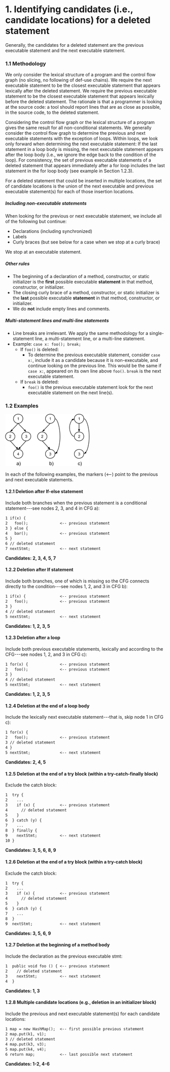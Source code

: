 # 1. Identifying candidates (i.e., candidate locations) for a deleted statement
Generally, the candidates for a deleted statement are the previous executable statement and the next executable statement.


### 1.1 Methodology
We only consider the lexical structure of a program and the control flow graph (no slicing, no following of def-use chains). We require the next executable statement to be the closest executable statement that appears lexically after the deleted statement. We require the previous executable statement to be the closest executable statement that appears lexically before the deleted statement. The rationale is that a programmer is looking at the source code:  a tool should report lines that are as close as possible, in the source code, to the deleted statement.

Considering the control flow graph or the lexical structure of a program gives the same result for all non-conditional statements. We generally consider the control flow graph to determine the previous and next executable statements with the exception of loops. Within loops, we look only forward when determining the next executable statement:  If the last statement in a loop body is missing, the next executable statement appears after the loop body (i.e., we ignore the edge back to the condition of the loop). For consistency, the set of previous executable statements of a deleted statement that appears immediately after a for loop includes the last statement in the for loop body (see example in Section 1.2.3).

For a deleted statement that could be inserted in multiple locations, the set of candidate locations is the union of the next executable and previous executable statement(s) for each of those insertion locations.


##### Including non-executable statements
When looking for the previous or next executable statement, we include all of the following but continue:

* Declarations (including synchronized)
* Labels
* Curly braces (but see below for a case when we stop at a curly brace)

We stop at an executable statement.

##### Other rules
* The beginning of a declaration of a method, constructor, or static initializer is the **first** possible executable **statement** in that method, constructor, or initializer.
* The closing curly brace of a method, constructor, or static initializer is the **last** possible executable **statement** in that method, constructor, or initializer.
* We do **not** include empty lines and comments.


##### Multi-statement lines and multi-line statements
* Line breaks are irrelevant. We apply the same methodology for a single-statement line, a multi-statement line, or a multi-line statement.
* Example: `case x: foo(); break;`
    * If `foo()` is deleted:
        * To determine the previous executable statement, consider `case x:`, include it as a candidate because it is non-executable, and continue looking on the previous line. This would be the same if `case x:`, appeared on its own line above `foo()`. `break` is the next executable statement. 
    * If `break` is deleted:
        * `foo()` is the previous executable statement look for the next executable statement on the next line(s).


### 1.2 Examples
![CFGs](cfg.png)

In each of the following examples, the markers (<--) point to the previous and next executable statements.


#### 1.2.1 Deletion after If-else statement
Include both branches when the previous statement is a conditional statement---see nodes 2, 3, and 4 in CFG a):
```
1 if(x) {
2   foo();              <-- previous statement
3 } else {
4   bar();              <-- previous statement
5 } 
6 // deleted statement
7 nextStmt;             <-- next statement
```
**Candidates: 2, 3, 4, 5, 7**


#### 1.2.2 Deletion after If statement
Include both branches, one of which is missing so the CFG connects directly to the condition---see nodes 1, 2, and 3 in CFG b):
```
1 if(x) {               <-- previous statement
2   foo();              <-- previous statement
3 } 
4 // deleted statement
5 nextStmt;             <-- next statement
```
**Candidates: 1, 2, 3, 5**


#### 1.2.3 Deletion after a loop
Include both previous executable statements, lexically and according to the CFG---see nodes 1, 2, and 3 in CFG c):
```
1 for(x) {              <-- previous statement
2   foo();              <-- previous statement
3 } 
4 // deleted statement
5 nextStmt;             <-- next statement
```
**Candidates: 1, 2, 3, 5**


#### 1.2.4 Deletion at the end of a loop body
Include the lexically next executable statement---that is, skip node 1 in CFG c):
```
1 for(x) {
2   foo();              <-- previous statement
3 // deleted statement
4 } 
5 nextStmt;             <-- next statement
```
**Candidates: 2, 4, 5**


#### 1.2.5 Deletion at the end of a try block (within a try-catch-finally block)
Exclude the catch block:
```
1  try {
2    ...
3    if (x) {           <-- previous statement
4      // deleted statement   
5    }
6  } catch (y) {
7    ...
8  } finally {
9    nextStmt;          <-- next statement
10 }
```
**Candidates: 3, 5, 6, 8, 9**


#### 1.2.6 Deletion at the end of a try block (within a try-catch block)
Exclude the catch block:
```
1  try {
2    ...
3    if (x) {           <-- previous statement
4      // deleted statement   
5    }
6  } catch (y) {
7    ...
8  }
9  nextStmt;            <-- next statement
```
**Candidates: 3, 5, 6, 9**


#### 1.2.7 Deletion at the beginning of a method body
Include the declaration as the previous executable stmt:
```
1  public void foo () { <-- previous statement
2    // deleted statement   
3    nextStmt;          <-- next statement
4  }
```
**Candidates: 1, 3**


#### 1.2.8 Multiple candidate locations (e.g., deletion in an initializer block)
Include the previous and next executable statement(s) for each candidate locations: 
```
1 map = new HashMap();  <-- first possible previous statement
2 map.put(k1, v1);
3 // deleted statement   
4 map.put(k3, v3);
5 map.put(k4, v4);
6 return map;           <-- last possible next statement
```
**Candidates: 1-2, 4-6**
